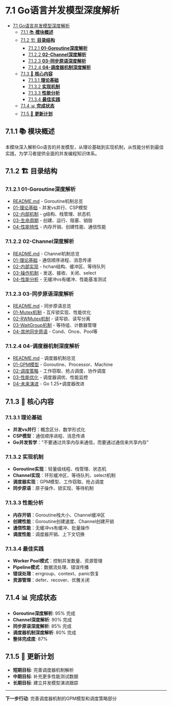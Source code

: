# 7.1 Go语言并发模型深度解析

<!-- TOC START -->
- [7.1 Go语言并发模型深度解析](#go语言并发模型深度解析)
  - [7.1.1 📚 **模块概述**](#📚-**模块概述**)
  - [7.1.2 🏗️ **目录结构**](#🏗️-**目录结构**)
    - [7.1.2.1 **01-Goroutine深度解析**](#**01-goroutine深度解析**)
    - [7.1.2.2 **02-Channel深度解析**](#**02-channel深度解析**)
    - [7.1.2.3 **03-同步原语深度解析**](#**03-同步原语深度解析**)
    - [7.1.2.4 **04-调度器机制深度解析**](#**04-调度器机制深度解析**)
  - [7.1.3 🎯 **核心内容**](#🎯-**核心内容**)
    - [7.1.3.1 **理论基础**](#**理论基础**)
    - [7.1.3.2 **实现机制**](#**实现机制**)
    - [7.1.3.3 **性能分析**](#**性能分析**)
    - [7.1.3.4 **最佳实践**](#**最佳实践**)
  - [7.1.4 📊 **完成状态**](#📊-**完成状态**)
  - [7.1.5 🔄 **更新计划**](#🔄-**更新计划**)
<!-- TOC END -->

## 7.1.1 📚 **模块概述**

本模块深入解析Go语言的并发模型，从理论基础到实现机制，从性能分析到最佳实践，为学习者提供全面的并发编程知识体系。

## 7.1.2 🏗️ **目录结构**

### 7.1.2.1 **01-Goroutine深度解析**

- [README.md](01-Goroutine深度解析/README.md) - Goroutine机制总览
- [01-理论基础](01-Goroutine深度解析/01-理论基础/) - 并发vs并行、CSP模型
- [02-内部机制](01-Goroutine深度解析/02-内部机制/) - g结构、栈管理、状态机
- [03-生命周期](01-Goroutine深度解析/03-生命周期/) - 创建、运行、阻塞、销毁
- [04-性能特性](01-Goroutine深度解析/04-性能特性/) - 内存开销、创建性能、通信性能

### 7.1.2.2 **02-Channel深度解析**

- [README.md](02-Channel深度解析/README.md) - Channel机制总览
- [01-理论基础](02-Channel深度解析/01-理论基础/) - 通信顺序进程、消息传递
- [02-内部实现](02-Channel深度解析/02-内部实现/) - hchan结构、缓冲区、等待队列
- [03-操作机制](02-Channel深度解析/03-操作机制/) - 发送、接收、关闭、select
- [04-性能分析](02-Channel深度解析/04-性能分析/) - 无缓冲vs有缓冲、性能基准测试

### 7.1.2.3 **03-同步原语深度解析**

- [README.md](03-同步原语深度解析/README.md) - 同步原语总览
- [01-Mutex机制](03-同步原语深度解析/01-Mutex机制/) - 互斥锁实现、性能优化
- [02-RWMutex机制](03-同步原语深度解析/02-RWMutex机制/) - 读写锁、读写分离
- [03-WaitGroup机制](03-同步原语深度解析/03-WaitGroup机制/) - 等待组、计数器管理
- [04-其他同步原语](03-同步原语深度解析/04-其他同步原语/) - Cond、Once、Pool等

### 7.1.2.4 **04-调度器机制深度解析**

- [README.md](04-调度器机制深度解析/README.md) - 调度器机制总览
- [01-GPM模型](04-调度器机制深度解析/01-GPM模型/) - Goroutine、Processor、Machine
- [02-调度策略](04-调度器机制深度解析/02-调度策略/) - 工作窃取、抢占调度、协作调度
- [03-性能优化](04-调度器机制深度解析/03-性能优化/) - 调度器调优、性能监控
- [04-未来演进](04-调度器机制深度解析/04-未来演进/) - Go 1.25+调度器改进

## 7.1.3 🎯 **核心内容**

### 7.1.3.1 **理论基础**

- **并发vs并行**：概念区分、数学形式化
- **CSP模型**：通信顺序进程、消息传递
- **Go并发哲学**："不要通过共享内存来通信，而要通过通信来共享内存"

### 7.1.3.2 **实现机制**

- **Goroutine实现**：轻量级线程、栈管理、状态机
- **Channel实现**：环形缓冲区、等待队列、select机制
- **调度器实现**：GPM模型、工作窃取、抢占调度
- **同步原语**：原子操作、锁实现、等待机制

### 7.1.3.3 **性能分析**

- **内存开销**：Goroutine栈大小、Channel缓冲区
- **创建性能**：Goroutine创建速度、Channel创建开销
- **通信性能**：无缓冲vs有缓冲、批量操作
- **调度性能**：调度器开销、上下文切换

### 7.1.3.4 **最佳实践**

- **Worker Pool模式**：控制并发数量、资源管理
- **Pipeline模式**：数据流处理、错误传播
- **错误处理**：errgroup、context、panic恢复
- **资源管理**：defer、recover、优雅关闭

## 7.1.4 📊 **完成状态**

- **Goroutine深度解析**: 95% 完成
- **Channel深度解析**: 90% 完成
- **同步原语深度解析**: 85% 完成
- **调度器机制深度解析**: 80% 完成
- **整体完成度**: 87%

## 7.1.5 🔄 **更新计划**

- **短期目标**: 完善调度器机制解析
- **中期目标**: 补充更多性能测试数据
- **长期目标**: 建立并发模型演进跟踪

---

**下一步行动**: 完善调度器机制的GPM模型和调度策略部分

